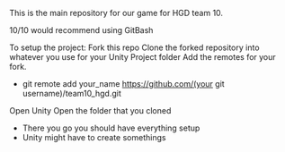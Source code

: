 This is the main repository for our game for HGD team 10.

10/10 would recommend using GitBash

To setup the project:
Fork this repo
Clone the forked repository into whatever you use for your Unity Project folder
Add the remotes for your fork.
- git remote add your_name https://github.com/(your git username)/team10_hgd.git

Open Unity
Open the folder that you cloned
- There you go you should have everything setup
- Unity might have to create somethings
